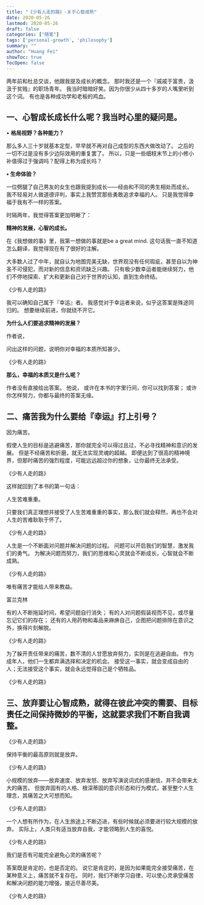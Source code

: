 ```yaml
---
title: "《少有人走的路》-关于心智成熟"
date: 2020-05-26
lastmod: 2020-05-26
draft: false
categories: ["随笔"]
tags: ['personal-growth', 'philosophy']
summary: ""
author: "Huang Fei"
showToc: true
TocOpen: false
---
```


两年前和杜总交谈，他跟我提及成长的概念。
那时我还是一个『戚戚于富贵，汲汲于贫贱』的职场青年。
我当时暗暗好笑。因为你很少从四十多岁的人嘴里听到这个词。
有也是各种成功学和老板的鸡血。

## 一、心智成长成长什么呢？我当时心里的疑问是。

• **格局视野？各种能力？**

那么多人三十岁就基本定型，早早就不再对自己成型的东西大做改动了。
之后的一切不过是没有多少边际效用的重复罢了。
所以，只是一些细枝末节上的小修小补值得过于强调吗？配得上称为成长吗？

**• 生命体验？**

一位劈腿了自己男友的女生也跟我提到成长——经由和不同的男生相处而成长。
我不轻易对人做道德评判，事实上我赞赏那些勇敢追求幸福的人。
只是我觉得幸福于我有不一样的答案。

时隔两年，我觉得答案更加明晰了：

**精神的发展，心智的成长。**

在《我想做的事》里，我第一想做的事就是be a great mind.
这句话我一直不知道怎么翻译，我觉得现在有了很好的注解。

大多数人过了中年，就自认为地图完美无缺，世界观没有任何瑕疵，甚至自以为神圣不可侵犯，而对新的信息和资讯缺乏兴趣。
只有极少数幸运者能继续努力，他们不停地探索、扩大和更新自己对于世界的认知，直到生命终结。

《少有人走的路》

我可以确知自己属于『幸运』者。
我感觉对于幸运者来说，似乎这答案是殊途同归的。
想要继续前进，你就绕不开它。

**为什么人们要追求精神的发展？**

作者说，

问出这样的问题，说明你对幸福的本质所知甚少。

《少有人走的路》

**那么，幸福的本质又是什么呢？**

作者没有直接给出答案。
他说，
或许在本书的字里行间，你可以找到答案；
或许你怎样努力，你都与最终的答案无缘。

## 二、痛苦我为什么要给『幸运』打上引号？
因为痛苦。

假使人生的目标是逃避痛苦，那你就完全可以得过且过，不必寻找精神和意识的发展。
但是不经痛苦和折磨，就无法实现灵魂的超越。
即便达到了很高的精神境界，但那时痛苦的强烈程度，可能远远超过你的想象，让你最终无法承受。

《少有人走的路》

这样就回到了本书的第一句话：

人生苦难重重。

只要我们真正理想并接受了人生苦难重重的事实，那么我们就会释然，再也不会对人生的苦难耿耿于怀了。

《少有人走的路》

人生是一个不断面对问题并解决问题的过程。
问题可以开启我们的智慧，激发我们的勇气。
为解决问题而努力，我们的思维和心灵就会不断成长，心智就会不断成熟。

《少有人走的路》

唯有痛苦才能给人带来教益。

富兰克林

有的人不断拖延时间，希望问题自行消失；
有的人对问题假装视而不见，或尽量忘记它们的存在；
还有的人用药物和毒品来麻痹自己，企图把问题排除在意识之外，换得片刻解脱。

《少有人走的路》

为了躲开责任带来的痛苦，数不清的人甘愿放弃努力，实则是在逃避自由。
作为成年人，他们一生都弃满选择和决定的机会。
接受这一事实，就会变成自由的人；无法接受这个事实，就会永远觉得自己是个牺牲品。

《少有人走的路》

## 三、放弃要让心智成熟，就得在彼此冲突的需要、目标责任之间保持微妙的平衡，这就要求我们不断自我调整。

《少有人走的路》

保持平衡的最高原则就是放弃。

《少有人走的路》

小规模的放弃——放弃速度、放弃发怒、放弃写演说词式的感谢信，并不会带来太大的痛苦。
但放弃固有的人格、根深蒂固的意识形态和行为模式，甚至整个人生理念，其痛苦之大可想而知。

《少有人走的路》

一个人想有所作为，在人生旅途上不断迈进，有些时候就必须要进行较大规模的放弃。
实际上，人类只有适当放弃自我，才能领略到人生的喜悦。

《少有人走的路》

我们是否有可能完全避免心灵的痛苦呢？

答案既是肯定的，也是否定的。
说它是肯定的，是因为如果能完全接受痛苦，在某种意义上，痛苦就不复存在。
同时，我们不断学习自律，可以使心灵承受痛苦和解决问题的能力增强，接近尽善尽美。

《少有人走的路》